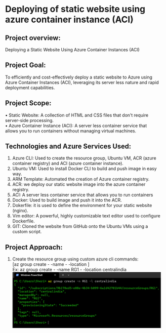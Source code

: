 # Deploying of static website using azure container instance (ACI)

## Project overview:
Deploying a Static Website Using Azure Container Instances (ACI)
## Project Goal:
To efficiently and cost-effectively deploy a static website to Azure using Azure Container Instances (ACI), leveraging its server less nature and rapid deployment capabilities.
## Project Scope:
•	Static Website: A collection of HTML and CSS files that don't require server-side processing.<br>
•	Azure Container Instance (ACI): A server less container service that allows you to run containers without managing virtual machines.
## Technologies and Azure Services Used:
1.	Azure CLI: Used to create the resource group, Ubuntu VM, ACR (azure container registry) and ACI (azure container instance).
2.	Ubuntu VM: Used to install Docker CLI to build and push image in easy way.
3.	ARM Template: Automated the creation of Azure container registry.
4.	ACR: we deploy our static website image into the azure container registry.
5.	ACI: A server less container service that allows you to run containers
6.	Docker: Used to build image and push it into the ACR.
7.	Dokerfile: it is used to define the environment for your static website (nginx).
8.	Vim editor: A powerful, highly customizable text editor used to configure Dockerfile.
9.	GIT: Cloned the website from GitHub onto the Ubuntu VMs using a custom script.

## Project Approach:
1.	Create the resource group using custom azure cli commands:<br>
[az group create - -name <resource-group-name> - -location <location-name>]<br>
Ex: az group create - -name RG1 - -location centralindia <br>
![image alt](https://github.com/sheriharish/static-website/blob/557be6a67d4ab492c2cd05acc48f5c72fd7ff93e/mdimages/1.png)
